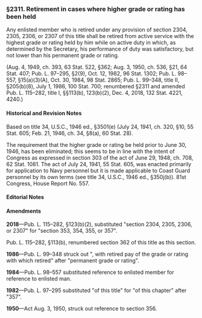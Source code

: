 ### §2311. Retirement in cases where higher grade or rating has been held ###

Any enlisted member who is retired under any provision of section 2304, 2305, 2306, or 2307 of this title shall be retired from active service with the highest grade or rating held by him while on active duty in which, as determined by the Secretary, his performance of duty was satisfactory, but not lower than his permanent grade or rating.

(Aug. 4, 1949, ch. 393, 63 Stat. 522, §362; Aug. 3, 1950, ch. 536, §21, 64 Stat. 407; Pub. L. 97–295, §2(9), Oct. 12, 1982, 96 Stat. 1302; Pub. L. 98–557, §15(a)(3)(A), Oct. 30, 1984, 98 Stat. 2865; Pub. L. 99–348, title II, §205(b)(8), July 1, 1986, 100 Stat. 700; renumbered §2311 and amended Pub. L. 115–282, title I, §§113(b), 123(b)(2), Dec. 4, 2018, 132 Stat. 4221, 4240.)

#### Historical and Revision Notes ####

Based on title 34, U.S.C., 1946 ed., §3501(e) (July 24, 1941, ch. 320, §10, 55 Stat. 605; Feb. 21, 1946, ch. 34, §8(a), 60 Stat. 28).

The requirement that the higher grade or rating be held prior to June 30, 1946, has been eliminated; this seems to be in line with the intent of Congress as expressed in section 303 of the act of June 29, 1948, ch. 708, 62 Stat. 1081. The act of July 24, 1941, 55 Stat. 605, was enacted primarily for application to Navy personnel but it is made applicable to Coast Guard personnel by its own terms (see title 34, U.S.C., 1946 ed., §350j(b)). 81st Congress, House Report No. 557.

#### **Editorial Notes** ####

#### Amendments ####

**2018**—Pub. L. 115–282, §123(b)(2), substituted "section 2304, 2305, 2306, or 2307" for "section 353, 354, 355, or 357".

Pub. L. 115–282, §113(b), renumbered section 362 of this title as this section.

**1986**—Pub. L. 99–348 struck out ", with retired pay of the grade or rating with which retired" after "permanent grade or rating".

**1984**—Pub. L. 98–557 substituted reference to enlisted member for reference to enlisted man.

**1982**—Pub. L. 97–295 substituted "of this title" for "of this chapter" after "357".

**1950**—Act Aug. 3, 1950, struck out reference to section 356.
